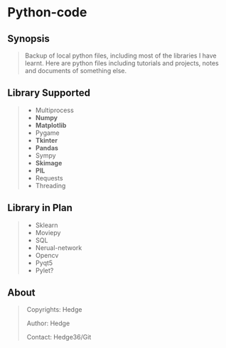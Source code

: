 # Python-code

## Synopsis

> Backup of local python files, including most of the libraries I have learnt. Here are python files including tutorials and projects, notes and documents of something else.

## Library Supported

> - Multiprocess
> - **Numpy**
> - **Matplotlib**
> - Pygame
> - **Tkinter**
> - **Pandas**
> - Sympy
> - **Skimage**
> - **PIL**
> - Requests
> - Threading

## Library in Plan

> - Sklearn
> - Moviepy
> - SQL
> - Nerual-network
> - Opencv
> - Pyqt5
> - Pylet?

## About

> ​	Copyrights: Hedge
>
> ​	Author: Hedge
>
> ​	Contact: Hedge36/Git 